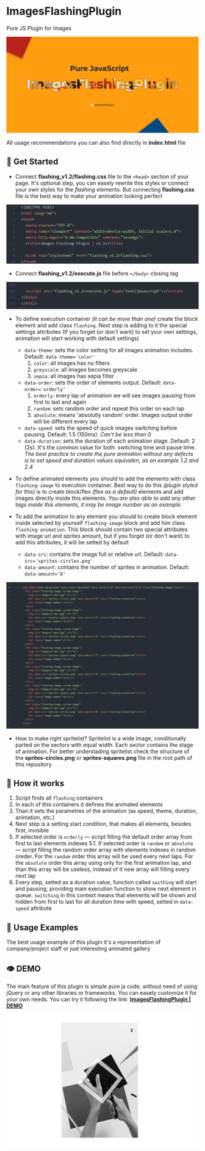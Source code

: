 # ImagesFlashingPlugin
Pure JS Plugin for Images


![ImagesFlashingPlugin](/Untitled-1.png)


All usage recommendations you can also find directly in **index.html** file


## 💪 Get Started

* Connect **flashing_v1.2/flashing.css** file to the `<head>` section of your page. It's optional step, you can easely rewrite this styles or connect your own styles for the *flashing* elements. But connecting **flashing.css** file is the best way to make your animation looking perfect

![Css connecting](/screens/screen-1.png)

* Connect **flashing_v1.2/execute.js** file before `</body>` closing tag

![Script connecting](/screens/screen-2.png)

* To define execution container *(it can be more than one)* create the block element and add class `flashing`. Next step is adding to it the special settings attributes (If you forget (or don't want) to set your own settings, animation will start working with default settings)
  * `data-theme`: sets the color setting for all images animation includes. Default: `data-theme='color'`
    1. `color`: all images has no filters
    2. `greyscale`: all images becomes greyscale
    3. `sepia`: all images has sepia filter
  * `data-order`: sets the order of elements output. Default: `data-order='orderly'`
    1. `orderly`: every lap of animation we will see images pausing from first to last and again
    2. `random`: sets random order and repeat this order on each lap
    3. `absolute`: means 'absolutly random' order. Images output order will be different every lap
  * `data-speed`: sets the speed of quick images switching before pausing. Default: 1.5 (150ms). *Can't be less than 0*
  * `data-duration`: sets the duration of each animation stage. Default: 2 (2s). It's the common value for both: switching time and pause time. *The best practice to create the pure animation without any defects is to set speed and duration values equivalen, as an example 1.2 and 2.4*
  
* To define animated elements you should to add the elements with class `flashing-image` to execution container. Best way to do this *(plugin styled for this)* is to create block/flex *(flex as a default)* elements and add images directly inside this elements. *You are also able to add any other tags inside this elements, it may be image number as an example*.

* To add the animation to any element you should to create block element inside selected by yourself `flashing-image` block and add him class `flashing-animation`. This block should contain two special attributes with image url and sprites amount, but if you forget (or don't want) to add this attributes, it will be setted by default
  * `data-src`: contains the image full or relative url. Default: `data-src='sprites-circles.png'`
  * `data-amount`: contains the number of sprites in animation. Default: `data-amount='8'`
  
![Layout](/screens/screen-3.png)
  
* How to make right spritelist? Spritelist is a wide image, conditionally parted on the sectors with equal width. Each sector contains the stage of animation. For better understading spritelist check the structure of the **sprites-circles.png** or **sprites-squares.png** file in the root path of this repository


## 🔧 How it works

1. Script finds all `flashing` containers
2. In each of this containers it defines the animated elements
3. Than it sets the parametres of the animation (as speed, theme, duration, animation, etc.)
4. Next step is a setting start condition, that makes all elements, besides first, invisible
5. If selected order is `orderly` — script filling the default order array from first to last elements indexes
  5.1. If selected order is `random` or `absolute` — script filling the random order array with elements indexes in random oreder. For the `random` order this array will be used every next laps. For the `absolute` order this array using only for the first animation lap, and than this array will be useless, instead of it new array will filling every next lap
6. Every step, setted as a duration value, function called `swithing` will start and pausing, providing main execution function to show next element in queue. `switching` in this context means that elements will be shown and hidden from first to last for all duration time with speed, setted in `data-speed` attribute


## 💫 Usage Examples

The best usage example of this plugin it's a representation of company/project staff or just interesting animated gallery

## 👁 DEMO

The main feature of this plugin is simple pure js code, without need of using jQuery or any other libraries or frameworks. You can easely customize it for your own needs.
You can try it following the link: **[ImagesFlashingPlugin | DEMO](https://antonmiazyn.github.io/projects/ImagesFlashingJS(v1.2)/index.html)**

![Demo preview](/screens/screen-4.png)
